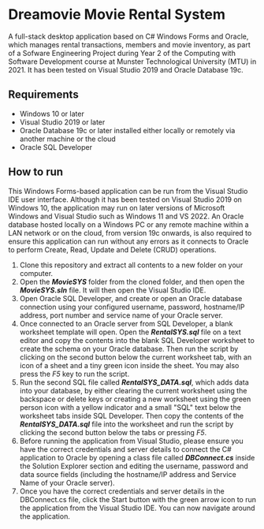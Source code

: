 # Dreamovie Movie Rental System
A full-stack desktop application based on C# Windows Forms and Oracle, which manages rental transactions, members and movie inventory, as part of a Sofware Engineering Project during Year 2 of the Computing with Software Development course at Munster Technological University (MTU) in 2021. It has been tested on Visual Studio 2019 and Oracle Database 19c.

## Requirements
- Windows 10 or later
- Visual Studio 2019 or later
- Oracle Database 19c or later installed either locally or remotely via another machine or the cloud
- Oracle SQL Developer

## How to run
This Windows Forms-based application can be run from the Visual Studio IDE user interface. Although it has been tested on Visual Studio 2019 on Windows 10, the application may run on later versions of Microsoft Windows and Visual Studio such as Windows 11 and VS 2022. An Oracle database hosted locally on a Windows PC or any remote machine within a LAN network or on the cloud, from version 19c onwards, is also required to ensure this application can run without any errors as it connects to Oracle to perform Create, Read, Update and Delete (CRUD) operations.

1. Clone this repository and extract all contents to a new folder on your computer.
2. Open the ***MovieSYS*** folder from the cloned folder, and then open the ***MovieSYS.sln*** file. It will then open the Visual Studio IDE.
3. Open Oracle SQL Developer, and create or open an Oracle database connection using your configured username, password, hostname/IP address, port number and service name of your Oracle server.
4. Once connected to an Oracle server from SQL Developer, a blank worksheet template will open. Open the ***RentalSYS.sql*** file on a text editor and copy the contents into the blank SQL Developer worksheet to create the schema on your Oracle database. Then run the script by clicking on the second button below the current worksheet tab, with an icon of a sheet and a tiny green icon inside the sheet. You may also press the *F5* key to run the script.
5. Run the second SQL file called ***RentalSYS_DATA.sql***, which adds data into your database, by either clearing the current worksheet using the backspace or delete keys or creating a new worksheet using the green person icon with a yellow indicator and a small "SQL" text below the worksheet tabs inside SQL Developer. Then copy the contents of the ***RentalSYS_DATA.sql*** file into the worksheet and run the script by clicking the second button below the tabs or pressing *F5*.
6. Before running the application from Visual Studio, please ensure you have the correct credentials and server details to connect the C# application to Oracle by opening a class file called ***DBConnect.cs*** inside the Solution Explorer section and editing the username, password and data source fields (including the hostname/IP address and Service Name of your Oracle server).
7. Once you have the correct credentials and server details in the DBConnect.cs file, click the Start button with the green arrow icon to run the application from the Visual Studio IDE. You can now navigate around the application.
